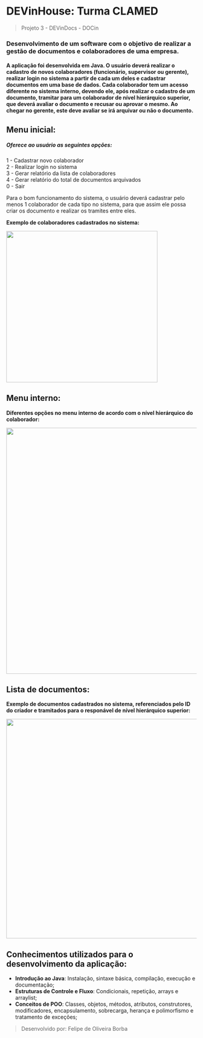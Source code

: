 # DEVinHouse: Turma CLAMED

> Projeto 3 - DEVinDocs - DOCin

### Desenvolvimento de um software com o objetivo de realizar a gestão de documentos e colaboradores de uma empresa.
#### A aplicação foi desenvolvida em Java. O usuário deverá realizar o cadastro de novos colaboradores (funcionário, supervisor ou gerente), realizar login no sistema a partir de cada um deles e cadastrar documentos em uma base de dados. Cada colaborador tem um acesso diferente no sistema interno, devendo ele, após realizar o cadastro de um documento, tramitar para um colaborador de nível hierárquico superior, que deverá avaliar o documento e recusar ou aprovar o mesmo. Ao chegar no gerente, este deve avaliar se irá arquivar ou não o documento.

## Menu inicial:
##### Oferece ao usuário as seguintes opções:
1 - Cadastrar novo colaborador  
2 - Realizar login no sistema  
3 - Gerar relatório da lista de colaboradores  
4 - Gerar relatório do total de documentos arquivados  
0 - Sair

Para o bom funcionamento do sistema, o usuário deverá cadastrar pelo menos 1 colaborador de cada tipo no sistema, para que assim ele possa criar os documento e realizar os tramites entre eles.


**Exemplo de colaboradores cadastrados no sistema:**  

<img src="https://user-images.githubusercontent.com/108702072/198857607-fb847c25-134b-4f77-a592-f730d776957b.png" width="400px" />  

## Menu interno:  

**Diferentes opções no menu interno de acordo com o nível hierárquico do colaborador:**  

<img src="https://user-images.githubusercontent.com/108702072/198904616-f47f4eb5-8862-407e-8c70-aae6456dcd82.png" width="650px" /> 

## Lista de documentos:  

**Exemplo de documentos cadastrados no sistema, referenciados pelo ID do criador e tramitados para o responável de nível hierárquico superior:**  

<img src="https://user-images.githubusercontent.com/108702072/198904804-4dfcba40-f9cb-4a2c-8ff1-51fab7c1e017.png" width="580px" /> 

## Conhecimentos utilizados para o desenvolvimento da aplicação:
- **Introdução ao Java**:
Instalação, sintaxe básica, compilação, execução e documentação;
- **Estruturas de Controle e Fluxo**:
Condicionais, repetição, arrays e arraylist;
- **Conceitos de POO**:
 Classes, objetos, métodos, atributos, construtores, modificadores, encapsulamento, sobrecarga, herança e polimorfismo e tratamento de exceções;

> Desenvolvido por: Felipe de Oliveira Borba
